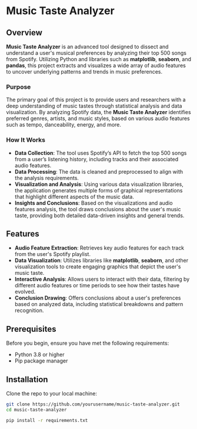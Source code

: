 # **Music Taste Analyzer**

## **Overview**

**Music Taste Analyzer** is an advanced tool designed to dissect and understand a user's musical preferences by analyzing their top 500 songs from Spotify. Utilizing Python and libraries such as **matplotlib**, **seaborn**, and **pandas**, this project extracts and visualizes a wide array of audio features to uncover underlying patterns and trends in music preferences.

### **Purpose**

The primary goal of this project is to provide users and researchers with a deep understanding of music tastes through statistical analysis and data visualization. By analyzing Spotify data, the **Music Taste Analyzer** identifies preferred genres, artists, and music styles, based on various audio features such as tempo, danceability, energy, and more.

### **How It Works**

- **Data Collection**: The tool uses Spotify’s API to fetch the top 500 songs from a user’s listening history, including tracks and their associated audio features.
- **Data Processing**: The data is cleaned and preprocessed to align with the analysis requirements.
- **Visualization and Analysis**: Using various data visualization libraries, the application generates multiple forms of graphical representations that highlight different aspects of the music data.
- **Insights and Conclusions**: Based on the visualizations and audio features analysis, the tool draws conclusions about the user's music taste, providing both detailed data-driven insights and general trends.

## **Features**

- **Audio Feature Extraction**: Retrieves key audio features for each track from the user's Spotify playlist.
- **Data Visualization**: Utilizes libraries like **matplotlib**, **seaborn**, and other visualization tools to create engaging graphics that depict the user's music taste.
- **Interactive Analysis**: Allows users to interact with their data, filtering by different audio features or time periods to see how their tastes have evolved.
- **Conclusion Drawing**: Offers conclusions about a user's preferences based on analyzed data, including statistical breakdowns and pattern recognition.

## **Prerequisites**

Before you begin, ensure you have met the following requirements:
- Python 3.8 or higher
- Pip package manager

## **Installation**

Clone the repo to your local machine:

```bash
git clone https://github.com/yourusername/music-taste-analyzer.git
cd music-taste-analyzer

pip install -r requirements.txt
